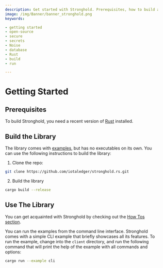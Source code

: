 ```yaml
---
description: Get started with Stronghold. Prerequisites, how to build and use the library.   
image: /img/Banner/banner_stronghold.png
keywords:

- getting started
- open-source
- secure
- secrets
- Noise
- database
- Rust
- build
- run

---
```


# Getting Started

## Prerequisites

To build Stronghold, you need a recent version of [Rust](https://www.rust-lang.org) installed.

## Build the Library

The library comes with [examples](how_tos/cli/running_examples), but has no executables on its own. You can use the
following instructions to build the library:

1. Clone the repo:

```sh
git clone https://github.com/iotaledger/stronghold.rs.git
```

2. Build the library

```sh
cargo build --release
```

## Use The Library

You can get acquainted with Stronghold by checking out the [How Tos section](how_tos/cli/running_examples).

You can run the examples from the command line interface. Stronghold comes with a simple CLI example that briefly
showcases all its features. To run the example, change into the `client` directory, and run the following
command that will print the help of the example with all commands and options:

```sh
cargo run --example cli
```

